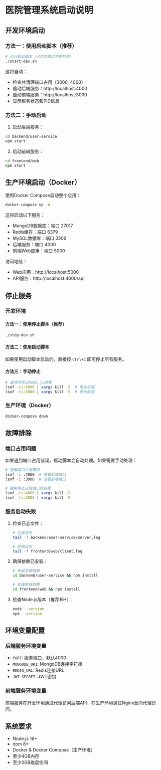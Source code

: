 # 医院管理系统启动说明

## 开发环境启动

### 方法一：使用启动脚本（推荐）

```bash
# 运行启动脚本（已包含端口冲突检测）
./start-dev.sh
```

这将自动：
- 检查并清理端口占用（3000, 4000）
- 启动后端服务：http://localhost:4000
- 启动前端服务：http://localhost:3000
- 显示服务状态和PID信息

### 方法二：手动启动

1. 启动后端服务：
```bash
cd backend/user-service
npm start
```

2. 启动前端服务：
```bash
cd frontend/web
npm start
```

## 生产环境启动（Docker）

使用Docker Compose启动整个应用：

```bash
docker-compose up -d
```

这将启动以下服务：
- MongoDB数据库：端口 27017
- Redis缓存：端口 6379
- MySQL数据库：端口 3306
- 后端服务：端口 4000
- 前端Web应用：端口 5000

访问地址：
- Web应用：http://localhost:5000
- API服务：http://localhost:4000/api

## 停止服务

### 开发环境

#### 方法一：使用停止脚本（推荐）
```bash
./stop-dev.sh
```

#### 方法二：使用启动脚本
如果使用启动脚本启动的，直接按 `Ctrl+C` 即可停止所有服务。

#### 方法三：手动停止
```bash
# 查找并终止Node.js进程
lsof -ti:4000 | xargs kill -9  # 停止后端
lsof -ti:3000 | xargs kill -9  # 停止前端
```

### 生产环境（Docker）

```bash
docker-compose down
```

## 故障排除

### 端口占用问题
如果遇到端口占用错误，启动脚本会自动处理。如果需要手动处理：

```bash
# 查看端口占用情况
lsof -i :4000  # 查看后端端口
lsof -i :3000  # 查看前端端口

# 强制停止占用端口的进程
lsof -ti:4000 | xargs kill -9
lsof -ti:3000 | xargs kill -9
```

### 服务启动失败
1. 检查日志文件：
   ```bash
   # 后端日志
   tail -f backend/user-service/server.log
   
   # 前端日志
   tail -f frontend/web/client.log
   ```

2. 确保依赖已安装：
   ```bash
   # 安装后端依赖
   cd backend/user-service && npm install
   
   # 安装前端依赖
   cd frontend/web && npm install
   ```

3. 检查Node.js版本（推荐16+）：
   ```bash
   node --version
   npm --version
   ```

## 环境变量配置

### 后端服务环境变量

- `PORT`: 服务端口，默认4000
- `MONGODB_URI`: MongoDB连接字符串
- `REDIS_URL`: Redis连接URL
- `JWT_SECRET`: JWT密钥

### 前端服务环境变量

前端服务在开发环境通过代理访问后端API，在生产环境通过Nginx反向代理访问。

## 系统要求

- Node.js 16+
- npm 8+
- Docker & Docker Compose（生产环境）
- 至少4GB内存
- 至少2GB磁盘空间